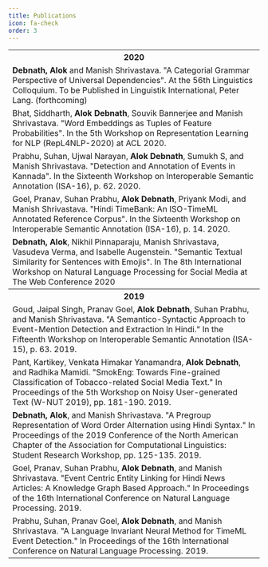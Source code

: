 ```yaml
---
title: Publications
icon: fa-check
order: 3
---
```



<table border="0">
    <tr>
      <th align="center">2020</th>
    </tr>
    <tr>
      <td><b>Debnath, Alok</b> and Manish Shrivastava. "A
      Categorial Grammar Perspective of Universal Dependencies". At the
      56th Linguistics Colloquium. To be Published in Linguistik
      International, Peter Lang. (forthcoming)</td>
    </tr>
    <tr>
      <td>Bhat, Siddharth, <b>Alok Debnath</b>, Souvik Bannerjee and
      Manish Shrivastava. "Word Embeddings as Tuples of Feature
      Probabilities". In the 5th Workshop on Representation Learning for
      NLP (RepL4NLP-2020) at ACL 2020.</td>
    </tr>
    <tr>
      <td>Prabhu, Suhan, Ujwal Narayan, <b>Alok Debnath</b>, Sumukh S, and Manish Shrivastava. "Detection and Annotation of Events in Kannada". In the Sixteenth Workshop on Interoperable Semantic Annotation (ISA-16), p. 62. 2020.</td>
    </tr>
    <tr>
      <td>Goel, Pranav, Suhan Prabhu, <b>Alok Debnath</b>, Priyank Modi, and Manish Shrivastava. "Hindi TimeBank: An ISO-TimeML Annotated Reference Corpus". In the Sixteenth Workshop on Interoperable Semantic Annotation (ISA-16), p. 14. 2020.</td>
    </tr>
    <tr>
      <td><b>Debnath, Alok</b>, Nikhil Pinnaparaju, Manish Shrivastava, Vasudeva Verma, and Isabelle Augenstein. "Semantic Textual Similarity for Sentences with Emojis". In The 8th International Workshop on Natural Language Processing for Social Media at The Web Conference 2020</td>
    </tr>
    <tr>
      <th align="center">2019</th>
    </tr>
    <tr>
      <td> Goud, Jaipal Singh, Pranav Goel, <b>Alok Debnath</b>, Suhan Prabhu, and Manish Shrivastava. "A Semantico-Syntactic Approach to Event-Mention Detection and Extraction In Hindi." In the Fifteenth Workshop on Interoperable Semantic Annotation (ISA-15), p. 63. 2019.</td>
    </tr>
    <tr>
      <td>Pant, Kartikey, Venkata Himakar Yanamandra, <b>Alok Debnath</b>, and Radhika Mamidi. "SmokEng: Towards Fine-grained Classification of Tobacco-related Social Media Text." In Proceedings of the 5th Workshop on Noisy User-generated Text (W-NUT 2019), pp. 181-190. 2019.</td>
    </tr>
    <tr>
      <td><b>Debnath, Alok</b>, and Manish Shrivastava. "A Pregroup Representation of Word Order Alternation using Hindi Syntax." In Proceedings of the 2019 Conference of the North American Chapter of the Association for Computational Linguistics: Student Research Workshop, pp. 125-135. 2019.</td>
    </tr>
    <tr>
      <td>Goel, Pranav, Suhan Prabhu, <b>Alok Debnath</b>, and Manish Shrivastava. "Event Centric Entity Linking for Hindi News Articles: A Knowledge Graph Based Approach." In Proceedings of the 16th International Conference on Natural Language Processing. 2019.</td>
    </tr>
    <tr>
      <td>Prabhu, Suhan, Pranav Goel, <b>Alok Debnath</b>, and Manish Shrivastava. "A Language Invariant Neural Method for TimeML Event Detection." In Proceedings of the 16th International Conference on Natural Language Processing. 2019.</td>
    </tr>
</table>
